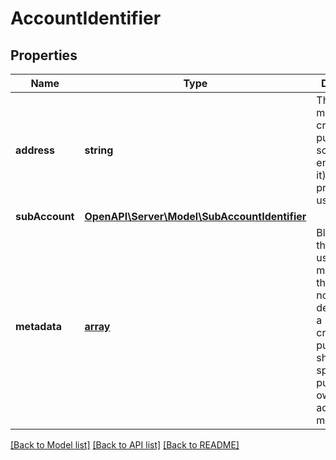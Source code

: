 # AccountIdentifier

## Properties
Name | Type | Description | Notes
------------ | ------------- | ------------- | -------------
**address** | **string** | The address may be a cryptographic public key (or some encoding of it) or a provided username. | 
**subAccount** | [**OpenAPI\Server\Model\SubAccountIdentifier**](SubAccountIdentifier.md) |  | [optional] 
**metadata** | [**array**](.md) | Blockchains that utilize a username model (where the address is not a derivative of a cryptographic public key) should specify the public key(s) owned by the address in metadata. | [optional] 

[[Back to Model list]](../README.md#documentation-for-models) [[Back to API list]](../README.md#documentation-for-api-endpoints) [[Back to README]](../README.md)


